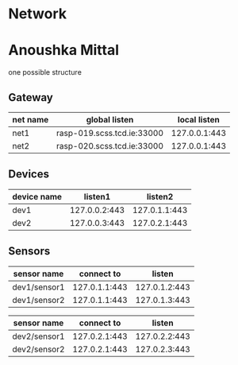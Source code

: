 # Network
# Anoushka Mittal
one possible structure

## Gateway

| net name | global listen | local listen |
| - | - | - |
| net1 | rasp-019.scss.tcd.ie:33000 | 127.0.0.1:443 |
| net2 | rasp-020.scss.tcd.ie:33000 | 127.0.0.1:443 |

## Devices

| device name | listen1 | listen2 |
| - | - | - |
| dev1 | 127.0.0.2:443 | 127.0.1.1:443 |
| dev2 | 127.0.0.3:443 | 127.0.2.1:443 |

## Sensors

| sensor name | connect to | listen |
| - | - | - |
| dev1/sensor1 | 127.0.1.1:443 | 127.0.1.2:443 |
| dev1/sensor2 | 127.0.1.1:443 | 127.0.1.3:443 |

| sensor name | connect to | listen |
| - | - | - |
| dev2/sensor1 | 127.0.2.1:443 | 127.0.2.2:443 |
| dev2/sensor2 | 127.0.2.1:443 | 127.0.2.3:443 |
